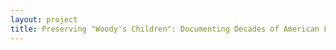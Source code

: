```yaml
--- 
layout: project 
title: Preserving "Woody's Children": Documenting Decades of American Folk Music
---
```



